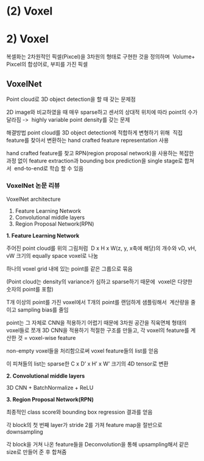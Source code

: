 # (2) Voxel

# 2) Voxel

복셀화는 2차원적인 픽셀(Pixcel)을 3차원의 형태로 구현한 것을 정의하며 
Volume+ Pixcel의 합성어로, 부피를 가진 픽셀

## VoxelNet

Point cloud로 3D object detection을 할 때 갖는 문제점

2D image와 비교하였을 때 매우 sparse하고 센서의 상대적 위치에 따라 point의 수가 달라짐
->  highly variable point density를 갖는 문제

해결방법
point cloud를 3D object detection에 적합하게 변형하기 위해 
직접 feature를 찾아서 변환하는 hand crafted feature representation 사용

hand crafted feature를 찾고 RPN(region proposal network)을 사용하는 복잡한 과정 없이
feature extraction과 bounding box prediction을 single stage로 합쳐서 
end-to-end로 학습 할 수 있음

### VoxelNet 논문 리뷰

VoxelNet architecture

1. Feature Learning Network
2. Convolutional middle layers
3. Region Proposal Network(RPN)

**1. Feature Learning Network**

주어진 point cloud를 위의 그림처럼 
D x H x W(z, y, x축에 해당)의 개수와
vD, vH, vW 크기의 equally space voxel로 나눔

하나의 voxel grid 내에 있는 point를 같은 그룹으로 묶음

(Point cloud는 density의 variance가 심하고 sparse하기 때문에 
voxel은 다양한 숫자의 point를 포함)

T개 이상의 point를 가진 voxel에서 T개의 point를 랜덤하게 샘플링해서 
계산량을 줄이고 sampling bias를 줄임

point는 그 자체로 CNN을 적용하기 어렵기 때문에 3차원 공간을 직육면체 형태의 voxel들로 쪼개 3D CNN을 적용하기 적절한 구조를 만들고, 각 voxel의 feature를 계산한 것 = voxel-wise feature

non-empty voxel들을 처리함으로써 voxel feature들의 list를 얻음

이 피쳐들의 list는 sparse한 C x D’ x H’ x W’ 크기의 4D tensor로 변환

**2. Convolutional middle layers**

3D CNN + BatchNormalize + ReLU

**3. Region Proposal Network(RPN)**

최종적인 class score와 bounding box regression 결과를 얻음

각 block의 첫 번째 layer가 stride 2를 가져 feature map을 절반으로 downsampling

각 block을 거쳐 나온 feature들을 Deconvolution을 통해 upsampling해서 같은 size로 만들어 준 후 합쳐줌